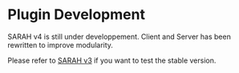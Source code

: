 # Plugin Development

SARAH v4 is still under developpement. Client and Server has been rewritten to improve modularity.

Please refer to [SARAH v3](plugin_dev_v3) if you want to test the stable version.
